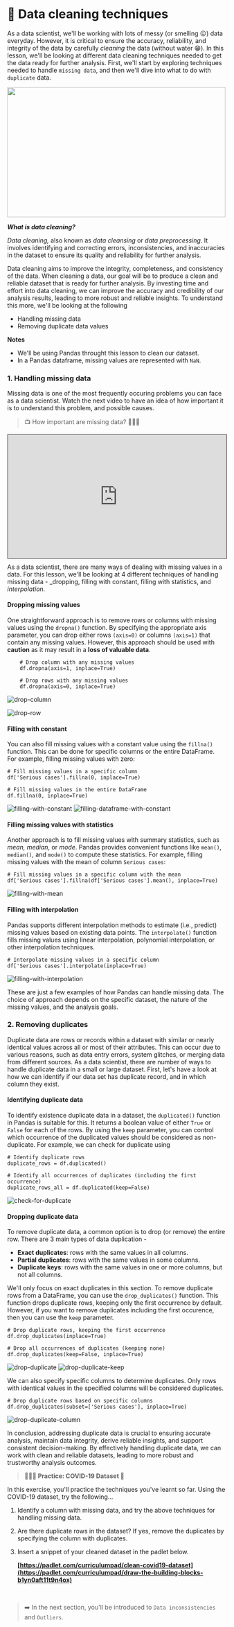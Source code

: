 # 🔢 Data cleaning techniques
As a data scientist, we'll be working with lots of messy (or smelling 😖) data everyday. However, it is critical to ensure the accuracy, reliability, and integrity of the data by carefully _cleaning_ the data (without water 😁). In this lesson, we'll be looking at different data cleaning techniques needed to get the data ready for further analysis. First, we'll start by exploring techniques needed to handle `missing data`, and then we'll dive into what to do with `duplicate` data. 

<img src="./data-cleaning/data-cleaning-techniques.jpeg" height="300px" width="100%">

<aside>

**_What is data cleaning?_**

_Data cleaning,_ also known as _data cleansing_ or _data preprocessing_. It involves identifying and correcting errors, inconsistencies, and inaccuracies in the dataset to ensure its quality and reliability for further analysis. 

</aside>

Data cleaning aims to improve the integrity, completeness, and consistency of the data. When cleaning a data, our goal will be to produce a clean and reliable dataset that is ready for further analysis. By investing time and effort into data cleaning, we can improve the accuracy and credibility of our analysis results, leading to more robust and reliable insights. To understand this more, we'll be looking at the following

- Handling missing data
- Removing duplicate data values 


<aside>

**Notes**
- We'll be using Pandas throught this lesson to clean our dataset.
- In a Pandas dataframe, missing values are represented with `NaN`.

</aside>


### 1. Handling missing data
Missing data is one of the most frequently occuring problems you can face as a data scientist. Watch the next video to have an idea of how important it is to understand this problem, and possible causes.

> 📺 How important are missing data? 👨🏾‍💻 

<div style="position: relative; padding-bottom: 56.25%; height: 0;"><iframe src="https://www.youtube.com/embed/BqtTcOtkp6Y" title="Web Scrapping Intro" frameborder="0" allow="accelerometer; autoplay; clipboard-write; encrypted-media; gyroscope; picture-in-picture" allowfullscreen style="position: absolute; top: 0; left: 0; width: 100%; height: 100%; border: 2px solid grey;"></iframe></div>

As a data scientist, there are many ways of dealing with missing values in a data. For this lesson, we'll be looking at 4 different techniques of handling missing data -  _dropping, filling with constant, filling with statistics, and _interpolation_. 

#### Dropping missing values
One straightforward approach is to remove rows or columns with missing values using the `dropna()` function. By specifying the appropriate axis parameter, you can drop either rows `(axis=0)` or columns `(axis=1)` that contain any missing values. However, this approach should be used with **caution** as it may result in a **loss of valuable data**.

```
    # Drop column with any missing values
    df.dropna(axis=1, inplace=True)

    # Drop rows with any missing values
    df.dropna(axis=0, inplace=True)

```

![drop-column](./data-cleaning/drop_column.png)

![drop-row](./data-cleaning/drop_row.png)

#### Filling with constant
You can also fill missing values with a constant value using the `fillna()` function. This can be done for specific columns or the entire DataFrame. For example, filling missing values with zero:

    # Fill missing values in a specific column
    df['Serious cases'].fillna(0, inplace=True)

    # Fill missing values in the entire DataFrame
    df.fillna(0, inplace=True)

![filling-with-constant](./data-cleaning/filling-with-constant.png)
![filling-dataframe-with-constant](./data-cleaning/fillin-dataframe-with-constant.png)

#### Filling missing values with statistics
Another approach is to fill missing values with summary statistics, such as _mean, median_, or _mode_. Pandas provides convenient functions like `mean()`, `median()`, and `mode()` to compute these statistics. For example, filling missing values with the mean of column `Serious cases`:

    # Fill missing values in a specific column with the mean
    df['Serious cases'].fillna(df['Serious cases'].mean(), inplace=True)

![filling-with-mean](./data-cleaning/filling-with-mean.png)

#### Filling with interpolation
Pandas supports different interpolation methods to estimate (i.e., predict) missing values based on existing data points. The `interpolate()` function fills missing values using linear interpolation, polynomial interpolation, or other interpolation techniques.

    # Interpolate missing values in a specific column
    df['Serious cases'].interpolate(inplace=True)
![filling-with-interpolation](./data-cleaning/filling-with-interpolation.png)

These are just a few examples of how Pandas can handle missing data. The choice of approach depends on the specific dataset, the nature of the missing values, and the analysis goals.

### 2. Removing duplicates
Duplicate data are rows or records within a dataset with similar or nearly identical values across all or most of their attributes.
This can occur due to various reasons, such as data entry errors, system glitches, or merging data from different sources. As a data scientist, there are number of ways to handle duplicate data in a small or large dataset. First, let's have a look at how we can identify if our data set has duplicate record, and in which column they exist.

#### Identifying duplicate data
To identify existence duplicate data in a dataset, the `duplicated()` function in Pandas is suitable for this. It returns a boolean value of either `True` or `False` for each of the rows. By using the `keep` parameter, you can control which occurrence of the duplicated values should be considered as non-duplicate. For example, we can check for duplicate using

    # Identify duplicate rows
    duplicate_rows = df.duplicated()

    # Identify all occurrences of duplicates (including the first occurrence)
    duplicate_rows_all = df.duplicated(keep=False)

![check-for-duplicate](./data-cleaning/check-duplicate.png)

#### Dropping duplicate data
To remove duplicate data, a common option is to drop (or remove) the entire row. There are 3 main types of data duplication -

- **Exact duplicates**: rows with the same values in all columns.
- **Partial duplicates**: rows with the same values in some columns.
- **Duplicate keys**: rows with the same values in one or more columns, but not all columns.

We'll only focus on exact duplicates in this section. To remove duplicate rows from a DataFrame, you can use the `drop_duplicates()` function. This function drops duplicate rows, keeping only the first occurrence by default. However, if you want to remove duplicates including the first occurence, then you can use the `keep` parameter.

    # Drop duplicate rows, keeping the first occurrence
    df.drop_duplicates(inplace=True)

    # Drop all occurrences of duplicates (keeping none)
    df.drop_duplicates(keep=False, inplace=True)

![drop-duplicate](./data-cleaning/drop-duplicate.png)
![drop-duplicate-keep](./data-cleaning/drop-duplicate-keep.png)

We can also specify specific columns to determine duplicates. Only rows with identical values in the specified columns will be considered duplicates.

    # Drop duplicate rows based on specific columns
    df.drop_duplicates(subset=['Serious cases'], inplace=True)

![drop-duplicate-column](./data-cleaning/drop-duplicate-column.png)

In conclusion, addressing duplicate data is crucial to ensuring accurate analysis, maintain data integrity, derive reliable insights, and support consistent decision-making. By effectively handling duplicate data, we can work with clean and reliable datasets, leading to more robust and trustworthy analysis outcomes.




>  **👩🏾‍🎨 Practice: COVID-19 Dataset 🎯**

In this exercise, you'll practice the techniques you've learnt so far. Using the COVID-19 dataset, try the following... 
1. Identify a column with missing data, and try the above techniques for handling missing data.
2. Are there duplicate rows in the dataset? If yes, remove the duplicates by specifying the column with duplicates.
3. Insert a snippet of your cleaned dataset in the padlet below.
    
    **[https://padlet.com/curriculumpad/clean-covid19-dataset](https://padlet.com/curriculumpad/draw-the-building-blocks-b1yn0aft11t9n4ox)**

<br>

> ➡️ In the next section, you'll be introduced to  `Data inconsistencies` and `Outliers`.

